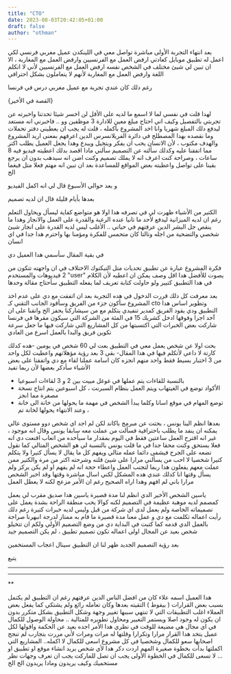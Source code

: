 ```yaml
---
title: "CTO"
date: 2023-08-03T20:42:05+01:00
draft: false
author: "othman"
---
```


بعد انتهاء التجربة الأولى
مباشرة تواصل معي في اللينكدن عميل مغربي فرنسي لكي اعمل له تطبيق موبايل
كعادتي ارفض العمل مع الفرنسيين وارفض العمل مع المغاربة ، الا ان تبين لي شيئ مختلف في الشخص نفسه
ارفض العمل مع الفرنسيين لأني لا اتكلم اللغة وارفض العمل مع المغاربة لأنهم لا يتعاملون بشكل احترافي

رغم دلك كان عندي تجربة مع عميل مغربي درس في فرنسا

{القصة في الأخير}

لهدا قلت في نفسي لما لا اسمع ما لديه على الأقل لن اخسر شيئا
تحدتنا واخبرته عن تجربتي بالتفصيل وكيف اني احتاج مبلغ معين للادارة 3 موظفين وو .. فاخبرني انه مستعد ليدفع دلك المبلغ شهريا
وانا اخد المشروع بأكمله ، قلت له يجب ان يعطيني دفتر تحملات وما نقصده بهدا المصطلح في دائرة الفريلانسرس الدين اعرفهم
بمعنى اريد المشروع والهدف مكتوب ، لأن الانسان يحب ان يفكر ويتخيل ويبدع وهدا يجعل العميل يطلب اكتر مما اتفقنا عليه
وكدلك سألته عن التصميم سألني مادا اقصد بدلك اعطيته فيديو فيه 8 ساعات ،
وصراحة كنت اعرف انه لا يملك تصميم وكنت اضن انه سيدهب بدون ان يرجع بقينا على تواصل واعطيته بعض المواقع للمساعدة بعد ان تبين انه مهتم فعلا متل فيغما الخ

و بعد حوالي الأسبوع قال لي انه اكمل الفيديو

بعدها بأيام قليلة قال ان لديه تصميم

الكتير من الأشياء ظهرت لي في تصرفه هدا
اولا هو متواضع كفاية ليسأل ويحاول التعلم رغم ان لديه الميزانية ليدفع لأحد ما تانيا عنده الرغبة والقدرة على العمل والانجاز وهدا ما ينقص جل البشر الدين عرفتهم في حياتي .. الأغلب ليس لديه القدرة على انجاز شيئ شخصي والتضحية من اجله وتالتا كان متحمس للفكرة ومؤمنا بها
واحترم هدا جدا في اي انسان

في بقية المقال سأسمي هدا العميل دي

فكرة المشروع عبارة عن تطبيق تحديات متل التيكتوك الاختلاف في ان واجهته تتكون من 2 فيديوهات والمستخدم "user" يصوت للأفضل
هدا اقل وصف يمكن ان اعطيه لأن الكلام في هدا التطبيق كتيير ولو حاولت كتابة تعريف لما يفعله التطبيق سأحتاج مقالة وحدها

بعد معرفت كل دلك قررت الدخول في هده التجربة بعد ان اتفقت مع دي على عدم اخد المشروع
سأكون جزء من الفريق وسأقود الجانب التقني كـ cto وتطوير اساس هدا التطبيق
ودي يقود الفريق كمدير تنفيدي يتكلم مع من سيشاركنا يحفز الخ واتقنا على ان آخد اجرا وفوقها ادخل كشريك 15 في المئة
من الشركة التي سيكون مقرها في فرنسا
شاركت بعض الخبرات التي اكتسبتها من كل المشاريع التي شاركت فيها ما جعل سرعة تكوين فريق والبدا بالعمل اسرع من العادي

بحت اولا عن شخص يعمل معي في التطبيق
بعت لي 60 شخص في يومين -هده كدلك كارتة لا داعي لأتكلم فيها في هدا المقال- بقي 3 بعد رؤية مؤهلاتهم
واعطيت لكل واحد من 3 اختبار بسيط فقط واحد منهم انجزه كان اسامة
عملنا لقاء مع دي واتفقنا على بعض الأشياء سأدكر بعضها لأن ربما تفيد

- بالنسبة للقاءات يتم عملها في غوغل مييت بين 2 و 3 لقاءات اسبوعيا
- الأكواد توضع في الغيتهاب ويتم العمل بنظام السبرنت ، كل اسبوعين يتم انتاج نسخة مصغرة مما انجز
- توضع المهام في موقع اسانا وكلما يبدأ الشخص في مهمة ما يحولها من خانة الى خانة ، وعند الانتهاء يحولها لخانة تم

بعدها انظم الينا يونس ، بحتت عن مبرمج باكاند لكن لم اجد اي شخص دوو مستوى عالي يمكنه ان ينفد ما يطلب باحترافية
فسألت من عملت معه سابقا يونس وقال انه موجود ، غير انه اقترح العمل ساعتين فقط في اليوم بمقدار ما سيأخده من اتعاب
اقنعت دي انه فعلا يستحق وكنت محقا جدا في ما قلت
يونس بالنسبة لي هو الشخص المتالي كما نقول تضعه على الجرح فيشفى دائما عمله متالي ويفهم كل ما يقال لا يسأل كتيرا ولا يتكلم كتيرا
شخصيا لا احب من يسألني مرارا على شيئ قلته وشرحته اكتر من مرة والكتير ممن عملت معهم يفعلون هدا
ربما لتجنب العمل واعطاء حجة انه لم يفهم او لم يكن يركز ولم يسأل وقتها
انا كدلك عندي هده المشكل لكني اسال مباشرة وقتها وقد اخبر الشخص مرارا باني لم افهم وهدا اراه الصحيح رغم ان الأمر مزعج لكنه لا يعطل العمل

ياسين الشخص الأخير الدي انظم لنا مدة قصيرة
ياسين هدا صديق مقرب لي يعمل كمصمم لديه موهبة عظيمة في التصميم لكنه كوالا يحب منطقة الراحة بشدة
يعمل على تصميماته الخاصة ولم يعمل لدى اي شركة من قبل وليس لديه خبرات كتيرة رغم دلك رأيت اعماله تكلمت مع دي و
عمل معنا مدة قصيرة ما قام به ممتاز لدرجة انبهرنا صراحة بالعمل الدي قدمه
كما كتبت في البداية دي من وضع التصميم الأولي ولكم ان تتخيلو شخص بعيد عن المجال اولى اعماله تكون تصميم تطبيق ، لم يكن التصميم جيد

بعد رؤية التصميم الجديد ظهر لنا ان التطبيق سينال اعجاب المستخمين

يتبع

---

---

\*\*

هدا العميل اسمه علاء كان من افضل الناس الدين عرفتهم رغم ان التطبيق لم يكتمل بسبب بعض القرارات ( بيفوط )
التقيته بعدها وكان تعامله رائع ولم يشتكي كما يفعل بعض العملاء
اغلب التطبيقات التي لا تنتهي سببها تغيير وجهة وشكل التطبيق بشكل متكرر بدون ان يكون له وجود اصلا
ويستمر التغيير ومحاول تطويره للمتالية .. محاولة الوصول للكمال في اي مجال هي مضيعة للوقت في نظري
هدا الأمر اجده بعيد عن الحكمة واقولها لكل عميل يتخد هدا القرار مرارا وتكرارا وقلتها له مرات ومرات لأني مررت بتجارب لم تنجح اصحابها
سعو للكمال وشخصيا في كل مشروع اسعى للكمال لا اكمله.. المشاريع التي اكملتها بدأت بخطوة صغيرة
المهم اردت دكر هدا لأي شخص يريد انشاء موقع او تطبيق او ... لا تسعى للكمال في الخطوة الأولى يجب ان تصل للماركت
يجب ان تعرف وجهات نظر مستخميك وكيف يريدون ومادا يريدون الخ الخ
